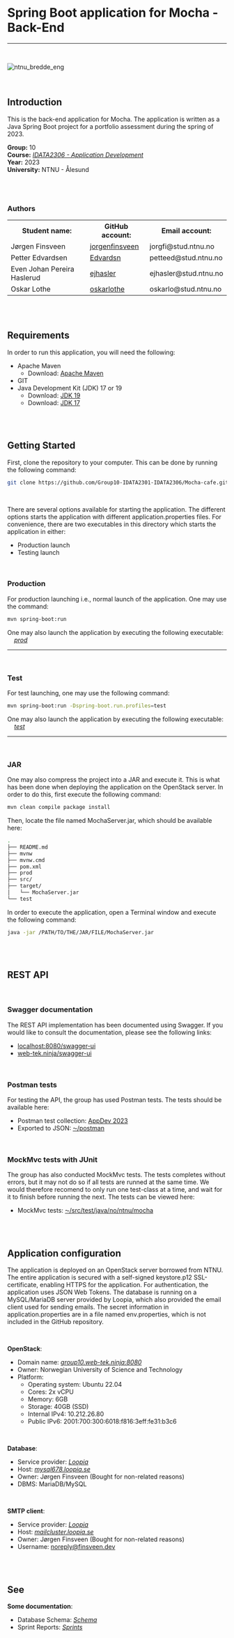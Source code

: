 # Spring Boot application for Mocha - Back-End
---

<br/>

![ntnu_bredde_eng](https://user-images.githubusercontent.com/44703456/222424176-cb7248c2-33d5-49cd-8e0c-742bab24c4c1.png)

<br/>

## Introduction
This is the back-end application for Mocha. The application is written as a Java Spring Boot project for a portfolio assessment during the spring 
of 2023.

<b>Group:</b> 10</br>
<b>Course:</b> <i><a href="https://www.ntnu.edu/studies/courses/IDATA2306#tab=omEmnet">IDATA2306 - Application Development</a></i></br>
<b>Year:</b> 2023</br>
<b>University:</b> NTNU - Ålesund

<br/><br/>

### Authors

<table>
    <tr>
        <th>Student name:</th>
        <th>GitHub account:</th>
        <th>Email account:</th>
    </tr>
    <tr>
        <td>Jørgen Finsveen</td>
        <td><a href="https://github.com/jorgenfinsveen">jorgenfinsveen</a></td>
        <td>jorgfi@stud.ntnu.no</td>
    </tr>
    <tr>
        <td>Petter Edvardsen</td>
        <td><a href="https://github.com/Edvardsn">Edvardsn</a></td>
        <td>petteed@stud.ntnu.no</td>
    </tr>
    <tr>
        <td>Even Johan Pereira Haslerud</td>
        <td><a href="https://github.com/ejhasler">ejhasler</a></td>
        <td>ejhasler@stud.ntnu.no</td>
    </tr>
    <tr>
        <td>Oskar Lothe</td>
        <td><a href="https://github.com/oskarlothe">oskarlothe</a></td>
        <td>oskarlo@stud.ntnu.no</td>
    </tr>
</table>


<br/><br/>


## Requirements

In order to run this application, you will need the following:

* Apache Maven
  * Download: <a href="https://maven.apache.org/download.cgi">Apache Maven</a>
* GIT
* Java Development Kit (JDK) 17 or 19
  * Download: <a href="https://www.oracle.com/java/technologies/javase/jdk19-archive-downloads.html">JDK 19</a>
  * Download: <a href="https://www.oracle.com/java/technologies/javase/jdk17-archive-downloads.html">JDK 17</a>


<br/><br/>

## Getting Started

First, clone the repository to your computer. This can be done by running the following command:

```sh
git clone https://github.com/Group10-IDATA2301-IDATA2306/Mocha-cafe.git
```

<br/>

There are several options available for starting the application. The different options
starts the application with different application.properties files. For convenience, there
are two executables in this directory which starts the application in either:

* Production launch
* Testing launch


<br/>


### Production
For production launching i.e., normal launch of the application. One may use the command:
```sh
mvn spring-boot:run
```
One may also launch the application by executing the following executable: &nbsp;&nbsp;&nbsp; <i><a href="https://github.com/Group10-IDATA2301-IDATA2306/Mocha-cafe/blob/main/backend/prod">prod</a></i>

---

<br/>

### Test
For test launching, one may use the following command:

```sh
mvn spring-boot:run -Dspring-boot.run.profiles=test
```

One may also launch the application by executing the following executable: &nbsp;&nbsp;&nbsp; <i><a href="https://github.com/Group10-IDATA2301-IDATA2306/Mocha-cafe/blob/main/backend/test">test</a></i>

---

<br/>

### JAR
One may also compress the project into a JAR and execute it. This is what has been done when deploying the application on the OpenStack server. In order to do this, first execute the following command:

```sh
mvn clean compile package install
```

Then, locate the file named MochaServer.jar, which should be available here:
```sh
.
├── README.md
├── mvnw
├── mvnw.cmd
├── pom.xml
├── prod
├── src/
├── target/
│   └── MochaServer.jar
└── test
```

In order to execute the application, open a Terminal window and execute the following command:

```sh
java -jar /PATH/TO/THE/JAR/FILE/MochaServer.jar
```

<br/><br/>


## REST API

<br/>

### Swagger documentation

The REST API implementation has been documented using Swagger. If you would like to
consult the documentation, please see the following links:
* <a href="https://localhost:8080/swagger-ui/index.html">localhost:8080/swagger-ui</a>
* <a href="https://group10.web-tek.ninja:8080/swagger-ui/index.html">web-tek.ninja/swagger-ui</a>

<br/>

### Postman tests

For testing the API, the group has used Postman tests. The tests should be available here:
* Postman test collection: <a href="https://www.postman.com/mocha-cafe/workspace/appdev-2023/collection/25404809-4c772fb3-621a-4a6b-bb66-071df0072ec5?action=share&creator=25394859">AppDev 2023</a>
* Exported to JSON: <a href="https://github.com/Group10-IDATA2301-IDATA2306/Mocha-cafe/tree/main/backend/postman">⁓/postman</a>

<br/>

### MockMvc tests with JUnit

The group has also conducted MockMvc tests. The tests completes without errors, but it may not do so if all tests are runned at the same time. We would therefore recomend to only run one test-class at a time, and wait for it to finish before running the next. The tests can be viewed here: 
* MockMvc tests: <a href="https://github.com/Group10-IDATA2301-IDATA2306/Mocha-cafe/tree/main/backend/src/test/java/no/ntnu/mocha">⁓/src/test/java/no/ntnu/mocha</a>


<br/><br/>

## Application configuration

The application is deployed on an OpenStack server borrowed from NTNU. The entire application is secured with a self-signed keystore.p12 SSL-certificate, enabling HTTPS for the application. For authentication, the application uses JSON Web Tokens. The database is running on a MySQL/MariaDB server provided by Loopia, which also provided the email client used for sending emails. The secret information in application.properties are in a file named env.properties, which is not included in the GitHub repository.


<br/>

<b>OpenStack</b>:
* Domain name: <i><a href="https://group10.web-tek.ninja:8080">group10.web-tek.ninja:8080</a></i>
* Owner: Norwegian University of Science and Technology
* Platform:
  * Operating system: Ubuntu 22.04
  * Cores: 2x vCPU
  * Memory: 6GB
  * Storage: 40GB (SSD)
  * Internal IPv4: 10.212.26.80
  * Public IPv6: 2001:700:300:6018:f816:3eff:fe31:b3c6

<br/>

<b>Database</b>:
* Service provider: <i><a href="https://www.loopia.no">Loopia</a></i>
* Host: <i><a href="mysql678.loopia.se">mysql678.loopia.se</a></i>
* Owner: Jørgen Finsveen (Bought for non-related reasons)
* DBMS: MariaDB/MySQL


<br/>

<b>SMTP client</b>:
* Service provider: <i><a href="https://www.loopia.no">Loopia</a></i>
* Host: <i><a href="mailcluster.loopia.se">mailcluster.loopia.se</a></i>
* Owner: Jørgen Finsveen (Bought for non-related reasons)
* Username: noreply@finsveen.dev


<br/><br/>

## See

<b>Some documentation</b>:
* Database Schema: <i><a href="https://github.com/Group10-IDATA2301-IDATA2306/Mocha-cafe/wiki/Database-Schema">Schema</a></i>
* Sprint Reports: <i><a href="https://github.com/Group10-IDATA2301-IDATA2306/Mocha-cafe/blob/main/backend/Sprint-IDATA2306.pdf">Sprints</a></i>